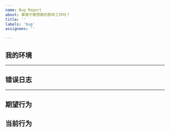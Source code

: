 ```yaml
---
name: Bug Report
about: 事情不像预期的那样工作吗？
title: ''
labels: 'bug'
assignees: ''

---
```


<!--
  你好！感谢你正在考虑为 Halo 提交一个 bug。请花一点点时间尽量详细地回答以下基础问题。

  谢谢！
-->

<!-- 
  请确认你已经做了下面这些事情，若 bug 还是未解决，那么请尽可详细地描述你的问题。

  - 我已经安装了最新版的 Halo
  - 我已经搜索了已有的 Issues 列表中有关的信息
  - 我已经搜索了论坛中有关的信息：https://bbs.halo.run
  - 我已经阅读了 Halo 的 FAQ：https://docs.halo.run/user-guide/faq
-->

## 我的环境

<!-- 
  请登录到博客后台，进入菜单 `系统->关于` 点击 `环境信息` 旁边的按钮即可复制环境信息。
-->

---

## 错误日志

<!-- 
  请登录到博客后台，点击菜单栏中的 `Halo Dashboard` 10 次即可开启 `开发者选项`。进入开发者选项中的 `实时日志`。
  你可以选择查找具体的错误日志，或者直接下载日志文件复制到下面即可。（注意：日志堆栈信息请用 Markdown 的代码块语法，以方便查看。）
-->

---

## 期望行为

<!--
  你期望会发生什么？
-->

## 当前行为

<!--
  描述 bug 细节，确认出现此问题的复现步骤，例如点击了哪里，发生了什么情况？

  你可以粘贴截图或附件。
-->